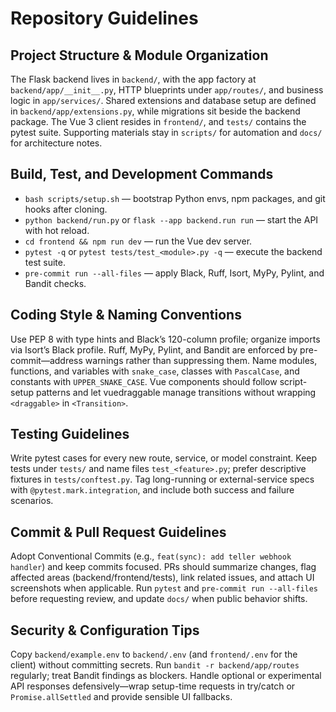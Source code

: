 # Repository Guidelines

## Project Structure & Module Organization

The Flask backend lives in `backend/`, with the app factory at `backend/app/__init__.py`, HTTP blueprints under `app/routes/`, and business logic in `app/services/`. Shared extensions and database setup are defined in `backend/app/extensions.py`, while migrations sit beside the backend package. The Vue 3 client resides in `frontend/`, and `tests/` contains the pytest suite. Supporting materials stay in `scripts/` for automation and `docs/` for architecture notes.

## Build, Test, and Development Commands

- `bash scripts/setup.sh` — bootstrap Python envs, npm packages, and git hooks after cloning.
- `python backend/run.py` or `flask --app backend.run run` — start the API with hot reload.
- `cd frontend && npm run dev` — run the Vue dev server.
- `pytest -q` or `pytest tests/test_<module>.py -q` — execute the backend test suite.
- `pre-commit run --all-files` — apply Black, Ruff, Isort, MyPy, Pylint, and Bandit checks.

## Coding Style & Naming Conventions

Use PEP 8 with type hints and Black’s 120-column profile; organize imports via Isort’s Black profile. Ruff, MyPy, Pylint, and Bandit are enforced by pre-commit—address warnings rather than suppressing them. Name modules, functions, and variables with `snake_case`, classes with `PascalCase`, and constants with `UPPER_SNAKE_CASE`. Vue components should follow script-setup patterns and let vuedraggable manage transitions without wrapping `<draggable>` in `<Transition>`.

## Testing Guidelines

Write pytest cases for every new route, service, or model constraint. Keep tests under `tests/` and name files `test_<feature>.py`; prefer descriptive fixtures in `tests/conftest.py`. Tag long-running or external-service specs with `@pytest.mark.integration`, and include both success and failure scenarios.

## Commit & Pull Request Guidelines

Adopt Conventional Commits (e.g., `feat(sync): add teller webhook handler`) and keep commits focused. PRs should summarize changes, flag affected areas (backend/frontend/tests), link related issues, and attach UI screenshots when applicable. Run `pytest` and `pre-commit run --all-files` before requesting review, and update `docs/` when public behavior shifts.

## Security & Configuration Tips

Copy `backend/example.env` to `backend/.env` (and `frontend/.env` for the client) without committing secrets. Run `bandit -r backend/app/routes` regularly; treat Bandit findings as blockers. Handle optional or experimental API responses defensively—wrap setup-time requests in try/catch or `Promise.allSettled` and provide sensible UI fallbacks.
